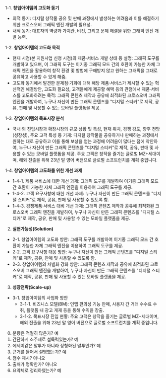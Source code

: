 1-1. **창업아이템의 고도화 동기**
- 외적 동기: 디지털 창작물 공유 및 판매 과정에서 발생하는 어려움과 이를 해결하기 위한 크로스오버 그래픽 엔진 개발의 필요성.
- 내적 동기: 대표자의 역량과 가치관, 비전, 그리고 문제 해결을 위한 그래픽 엔진 개발 능력.

1-2. **창업아이템의 고도화 목적**
- 현재 시점(본 지원사업 신청 시점)의 제품·서비스 개발 상태 등 설명: 그래픽 도구를 개발하고 있으며, 이 그래픽 도구는 이기종 그래픽 모드 간의 호환이 가능한 자체 그래픽 엔진을 활용하여 창작 환경 및 방법에 구애받지 않고 원하는 그래픽을 그대로 공유하고 사용할 수 있게 해줌.
- 고도화 동기에서 발견한 문제점·기회에 대해 해당 제품·서비스가 제시할 수 있는 혁신적인 해결방안, 고도화 필요성, 고객들에게 제공할 혜택 등의 관점에서 제품·서비스를 고도화하려는 목적: 그래픽 콘텐츠 제작과 공유에 최적화된 크로스오버 그래픽 엔진을 개발하여, 누구나 자신이 만든 그래픽 콘텐츠를 "디지털 스티커"로 제작, 공유, 판매 및 사용할 수 있는 모바일 플랫폼을 제공.

1-3. **창업아이템의 목표시장 분석**
- 국내·외 진입시장과 확장시장의 규모·상황 및 특성, 현재 위치, 경쟁 강도, 향후 전망(성장성), 주요 고객 특성 등 기재: 디지털 창작물을 공유하거나 판매하는 과정에서 원하는 대로 공유하고 이를 통해 보상을 얻는 과정에 어려움이 많다는 점에 착안하여, 누구나 자신이 만든 그래픽 콘텐츠를 "디지털 스티커"로 제작, 공유, 판매 및 사용할 수 있는 모바일 플랫폼을 제공. 주요 고객은 창작을 즐기는 글로벌 MZ+세대이며, 해외 진출을 위해 23년 말 영어 버전으로 글로벌 소프트런치를 계획 중입니다.

1-4. **창업아이템의 고도화를 위한 개선 과제**
- 1-4-1. 제품·서비스에 대한 개선 과제: 그래픽 도구를 개발하여 이기종 그래픽 모드 간 호환이 가능한 자체 그래픽 엔진을 이용하여 그래픽 도구를 제공.
- 1-4-2. 고객 요구사항에 대한 개선 과제: 누구나 자신이 만든 그래픽 콘텐츠를 "디지털 스티커"로 제작, 공유, 판매 및 사용할 수 있도록 함.
- 1-4-3. 경쟁제품·서비스 대비 개선 과제: 그래픽 콘텐츠 제작과 공유에 최적화된 크로스오버 그래픽 엔진을 개발하여, 누구나 자신이 만든 그래픽 콘텐츠를 "디지털 스티커"로 제작, 공유, 판매 및 사용할 수 있는 모바일 플랫폼을 제공.

2. **실현가능성(Solution)**
- 2-1. 창업아이템의 고도화 방안: 그래픽 도구를 개발하여 이기종 그래픽 모드 간 호환이 가능한 자체 그래픽 엔진을 이용하여 그래픽 도구를 제공.
- 2-2. 고객 요구사항 대응 방안: 누구나 자신이 만든 그래픽 콘텐츠를 "디지털 스티커"로 제작, 공유, 판매 및 사용할 수 있도록 함.
- 2-3. 창업아이템의 차별화 강화 방안: 그래픽 콘텐츠 제작과 공유에 최적화된 크로스오버 그래픽 엔진을 개발하여, 누구나 자신이 만든 그래픽 콘텐츠를 "디지털 스티커"로 제작, 공유, 판매 및 사용할 수 있는 모바일 플랫폼을 제공.

3. **성장전략(Scale-up)**
- 3-1. 창업아이템의 사업화 방안
  - 3-1-1. 비즈니스 모델(BM): 인앱 편의성 기능 판매, 사용자 간 거래 수수료 수취, 플랫폼 내 광고 게재 등을 통해 수익을 창출.
  - 3-1-2. 목표시장 진입 현황: 주요 고객은 창작을 즐기는 글로벌 MZ+세대이며, 해외 진출을 위해 23년 말 영어 버전으로 글로벌 소프트런치를 계획 중입니다.

0. 분량은 적절히 많은가? 예
1. 간단하게 소주제로 설득력있는가? 예
2. 에세이같은 말투가 아니라 정형화된 말투인가? 예
3. 근거를 들어서 설명했는가? 예
4. 점수 제시? 아니오
5. 출처가 명확한가? 아니오
6. 요약체로 정리하였는가? 예